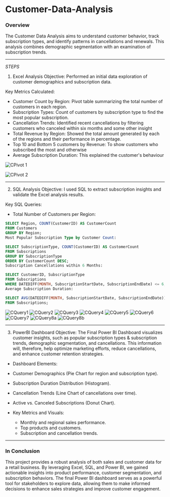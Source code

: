 # Customer-Data-Analysis
### Overview
The Customer Data Analysis aims to understand customer behavior, track subscription types, and identify patterns in cancellations and renewals. This analysis combines demographic segmentation with an examination of subscription trends.

---
*STEPS*
1. Excel Analysis
Objective: Performed an initial data exploration of customer demographics and subscription data.

Key Metrics Calculated:
- Customer Count by Region: Pivot table summarizing the total number of customers in each region.
- Subscription Types: Count of customers by subscription type to find the most popular subscription.
- Cancellation Trends: Identified recent cancellations by filtering customers who canceled within six months and some other insight
- Total Revenue by Region: Showed the total amount generated by each of the regions and their performance in percentage.
- Top 10 and Bottom 5 customers by Revenue: To show customers who subscribed the most and otherwise
- Average Subscription Duration: This explained the customer's behaviour
  
![CPivot 1](https://github.com/user-attachments/assets/682c8148-ea62-4b6b-9db1-bc39b4d56f29)

![CPivot 2](https://github.com/user-attachments/assets/bb229472-61ec-4381-906c-a9a0aa9414aa)

---

2. SQL Analysis
Objective: I used SQL to extract subscription insights and validate the Excel analysis results.

Key SQL Queries:
- Total Number of Customers per Region:
```sql
SELECT Region, COUNT(CustomerID) AS CustomerCount
FROM Customers
GROUP BY Region;
Most Popular Subscription Type by Customer Count:
```

```sql
SELECT SubscriptionType, COUNT(CustomerID) AS CustomerCount
FROM Subscriptions
GROUP BY SubscriptionType
ORDER BY CustomerCount DESC;
Subscription Cancellations within 6 Months:
```

```sql
SELECT CustomerID, SubscriptionType
FROM Subscriptions
WHERE DATEDIFF(MONTH, SubscriptionStartDate, SubscriptionEndDate) <= 6;
Average Subscription Duration:
```

```sql
SELECT AVG(DATEDIFF(MONTH, SubscriptionStartDate, SubscriptionEndDate)) AS AvgDurationMonths
FROM Subscriptions;
```

![CQuery1](https://github.com/user-attachments/assets/81b23370-2ec7-474a-a3f3-20bbbc6118a6)
![CQuery2](https://github.com/user-attachments/assets/7165f2a0-a4c7-4e7a-9982-948a2b7b23a0)
![CQuery3](https://github.com/user-attachments/assets/79bb0b4d-25bf-4cb4-816d-a87437dd13aa)
![CQuery4](https://github.com/user-attachments/assets/a75b82ad-c268-4f79-bcd5-a0e92f30da9a)
![CQuery5](https://github.com/user-attachments/assets/5752e1d7-d2d7-4c00-adac-03c0071bda1f)
![CQuery6](https://github.com/user-attachments/assets/c9bf676e-507d-4faa-9bf7-74806f81d71d)
![CQuery7](https://github.com/user-attachments/assets/722d7cec-6432-434c-83b9-16d9035d82db)
![CQuery8a](https://github.com/user-attachments/assets/1899e84a-b971-43f2-a110-a3f4edc9c26d)
![CQuery8b](https://github.com/user-attachments/assets/8f7c80fd-270c-4238-8337-1bd1cb7cf9fd)

---
3. PowerBI Dashboard
Objective: The Final Power BI Dashboard visualizes customer insights, such as popular subscription types & subscription trends, demographic segmentation, and cancellations. This information will, therefore, help optimize marketing efforts, reduce cancellations, and enhance customer retention strategies.

- Dashboard Elements:
 - Customer Demographics (Pie Chart for region and subscription type).
 - Subscription Duration Distribution (Histogram).
 - Cancellation Trends (Line Chart of cancellations over time).
 - Active vs. Canceled Subscriptions (Donut Chart).


- Key Metrics and Visuals:
  - Monthly and regional sales performance.
  - Top products and customers.
  - Subscription and cancellation trends.

---
### In Conclusion
This project provides a robust analysis of both sales and customer data for a retail business. By leveraging Excel, SQL, and Power BI, we gained actionable insights into product performance, customer segmentation, and subscription behaviors. The final Power BI dashboard serves as a powerful tool for stakeholders to explore data, allowing them to make informed decisions to enhance sales strategies and improve customer engagement.
